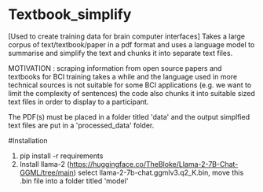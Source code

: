 # Textbook_simplify
[Used to create training data for brain computer interfaces] Takes a large corpus of text/textbook/paper in a pdf format and uses a language model to summarise and simplify the text and chunks it into separate text files. 

MOTIVATION : scraping information from open source papers and textbooks for BCI training takes a while and the language used in more technical sources is not suitable for some BCI applications (e.g. we want to limit the complexity of sentences) the code also chunks it into suitable sized text files in order to display to a participant. 

The PDF(s) must be placed in a folder titled 'data' and the output simplfied text files are put in a 'processed_data' folder. 

#Installation

1. pip install -r requirements
2. Install llama-2 (https://huggingface.co/TheBloke/Llama-2-7B-Chat-GGML/tree/main) select llama-2-7b-chat.ggmlv3.q2_K.bin, move this .bin file into a folder titled 'model'
